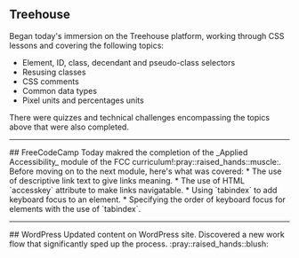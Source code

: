 ## Treehouse
Began today's immersion on the Treehouse platform, working through CSS lessons and covering the following topics:
* Element, ID, class, decendant and pseudo-class selectors
* Resusing classes
* CSS comments
* Common data types
* Pixel units and percentages units

There were quizzes and technical challenges encompassing the topics above that were also completed.
<hr>
## FreeCodeCamp
Today makred the completion of the _Applied Accessibility_ module of the FCC curriculum!:pray::raised_hands::muscle:. Before moving on to the next module, here's what was covered:
* The use of descriptive link text to give links meaning.
* The use of HTML `accesskey` attribute to make links navigatable.
* Using `tabindex` to add keyboard focus to an element.
* Specifying the order of keyboard focus for elements with the use of `tabindex`.
<hr>
## WordPress
Updated content on WordPress site. Discovered a new work flow that significantly sped up the process. :pray::raised_hands::blush:  